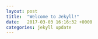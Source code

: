 ```yaml
---
layout: post
title:  "Welcome to Jekyll!"
date:   2017-03-03 16:16:32 +0000
categories: jekyll update
---
```

